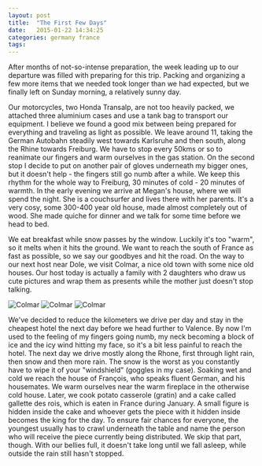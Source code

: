 ```yaml
---
layout: post
title:  "The First Few Days"
date:   2015-01-22 14:34:25
categories: germany france
tags: 
---
```

[pic0]: https://saschaeglau.com/upload/travel/1-0.jpg "Colmar"
[pic1]: https://saschaeglau.com/upload/travel/1-1.jpg "Colmar"
[pic2]: https://saschaeglau.com/upload/travel/1-2.jpg "Colmar"
After months of not-so-intense preparation, the week leading up to our departure was filled with preparing for this trip. Packing and organizing a few more items that we needed took longer than we had expected, but we finally left on Sunday morning, a relatively sunny day.

Our motorcycles, two Honda Transalp, are not too heavily packed, we attached three aluminium cases and use a tank bag to transport our equipment. I believe we found a good mix between being prepared for everything and traveling as light as possible. We leave around 11, taking the German Autobahn steadily west towards Karlsruhe  and then south, along the Rhine towards Freiburg. We have to stop every 50kms or so to reanimate our fingers and warm ourselves in the gas station. On the second stop I decide to put on another pair of gloves underneath my bigger ones, but it doesn't help -  the fingers still go numb after a while. We keep this rhythm for the whole way to Freiburg, 30 minutes of cold -  20 minutes of warmth. In the early evening we arrive at Megan's house, where we will spend the night. She is a couchsurfer and lives there with her parents. It's a very cosy, some 300-400 year old house, made almost completely out of wood. She made quiche for dinner and we talk for some time before we head to bed.

We eat breakfast while snow passes by the window. Luckily it's too "warm", so it melts when it hits the ground. We want to reach the south of France as fast as possible, so we say our goodbyes and hit the road. On the way to our next host near Dole, we visit Colmar, a nice old town with some nice old houses. Our host today is actually a family with 2 daughters who draw us cute pictures and wrap them as presents while the mother just doesn't stop talking.

![][pic0]
![][pic1]
![][pic2]

We've decided to reduce the kilometers we drive per day and stay in the cheapest hotel the next day before we head further to Valence. By now I'm used to the feeling of my fingers going numb, my neck becoming a block of ice and the icy wind hitting my face, so it's a bit less painful to reach the hotel. The next day we drive mostly along the Rhone, first through light rain, then snow and then more rain. The snow is the worst as you constantly have to wipe it of your "windshield" (goggles in my case). Soaking wet and cold we reach the house of François, who speaks fluent German, and his housemates. We warm ourselves near the warm fireplace in the otherwise cold house. Later, we cook potato casserole (gratin) and a cake called gallette des rois, which is eaten in France during January. A small figure is hidden inside the cake and whoever gets the piece with it hidden inside becomes the king for the day. To ensure fair chances for everyone, the youngest usually has to crawl underneath the table and name the person who will receive the piece currently being distributed. We skip that part, though. With our bellies full, it doesn't take long until we fall asleep, while outside the rain still hasn't stopped.